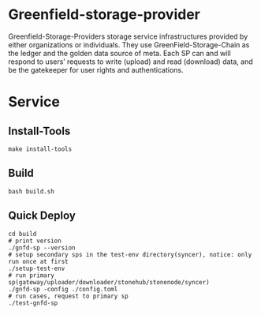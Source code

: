# Greenfield-storage-provider

Greenfield-Storage-Providers storage service infrastructures provided by either organizations or individuals. They use GreenField-Storage-Chain as the ledger and the golden data source of meta. Each SP can and will respond to users’ requests to write (upload) and read (download) data, and be the gatekeeper for user rights and authentications.

# Service
## Install-Tools
```shell
make install-tools
```
## Build
```shell
bash build.sh
```
## Quick Deploy
```shell
cd build
# print version
./gnfd-sp --version
# setup secondary sps in the test-env directory(syncer), notice: only run once at first
./setup-test-env
# run primary sp(gateway/uploader/downloader/stonehub/stonenode/syncer)
./gnfd-sp -config ./config.toml
# run cases, request to primary sp
./test-gnfd-sp
```
